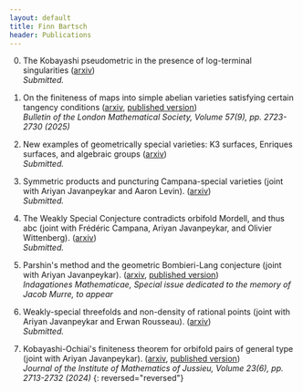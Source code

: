 ```yaml
---
layout: default
title: Finn Bartsch
header: Publications
---
```


0. The Kobayashi pseudometric in the presence of log-terminal singularities ([arxiv][arxiv-kobayashilogterminal])         
*Submitted.*

0. On the finiteness of maps into simple abelian varieties satisfying certain tangency conditions ([arxiv][arxiv-abelianvarieties], [published version][published-abelianvarieties])      
*Bulletin of the London Mathematical Society, Volume 57(9), pp. 2723-2730 (2025)*

0. New examples of geometrically special varieties: K3 surfaces, Enriques surfaces, and algebraic groups ([arxiv][arxiv-geomspecial])      
*Submitted.*

0. Symmetric products and puncturing Campana-special varieties (joint with Ariyan Javanpeykar and Aaron Levin). ([arxiv][arxiv-puncturing])     
*Submitted.*

0. The Weakly Special Conjecture contradicts orbifold Mordell, and thus abc (joint with Frédéric Campana, Ariyan Javanpeykar, and Olivier Wittenberg). ([arxiv][arxiv-abc])   
*Submitted.*

0. Parshin's method and the geometric Bombieri-Lang conjecture (joint with Ariyan Javanpeykar). ([arxiv][arxiv-parshin], [published version][published-parshin])   
*Indagationes Mathematicae, Special issue dedicated to the memory of Jacob Murre, to appear*

0. Weakly-special threefolds and non-density of rational points (joint with Ariyan Javanpeykar and Erwan Rousseau). ([arxiv][arxiv-btthreefolds])    
*Submitted.*

0. Kobayashi-Ochiai's finiteness theorem for orbifold pairs of general type (joint with Ariyan Javanpeykar). ([arxiv][arxiv-orbifoldko], [published version][published-orbifoldko])    
*Journal of the Institute of Mathematics of Jussieu, Volume 23(6), pp. 2713-2732 (2024)*
{: reversed="reversed"}


[arxiv-kobayashilogterminal]: https://arxiv.org/abs/2507.01656
[arxiv-abelianvarieties]: https://arxiv.org/abs/2502.09414
[published-abelianvarieties]: https://doi.org/10.1112/blms.70119
[arxiv-geomspecial]: https://arxiv.org/abs/2502.09400
[arxiv-puncturing]: https://arxiv.org/abs/2412.14931
[arxiv-abc]: https://arxiv.org/abs/2410.06643
[arxiv-btthreefolds]: https://arxiv.org/abs/2310.09065
[arxiv-parshin]: https://arxiv.org/abs/2407.10706
[published-parshin]: https://doi.org/10.1016/j.indag.2024.10.005
[arxiv-orbifoldko]: https://arxiv.org/abs/2306.09123
[published-orbifoldko]: https://doi.org/10.1017/S1474748024000094
